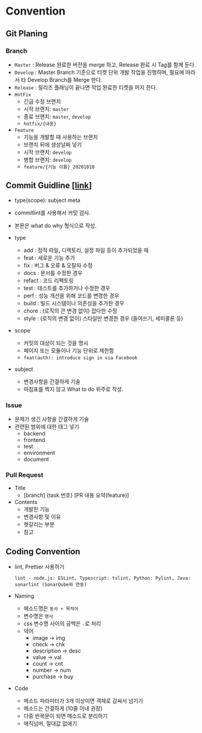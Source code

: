# Convention

## Git Planing

### Branch

- `Master` : Release 완료한 버전을 merge 하고, Release 완료 시 Tag를 함께 둔다.
- `Develop` : Master Branch 기준으로 티켓 단위 개발 작업을 진행하며, 필요에 따라서 타 Develop Branch를 Merge 한다.
- `Release` : 릴리즈 플래닝이 끝나면 작업 완료한 티켓을 머지 한다.
- `HotFix`
  - 긴급 수정 브랜치
  - 시작 브랜치: `master`
  - 종료 브랜치: `master`, `develop`
  - `hotfix/{내용}`
- `Feature`
  - 기능을 개발할 때 사용하는 브렌치
  - 브랜치 뒤에 생성날짜 넣기
  - 시작 브랜치: `develop`
  - 병합 브랜치: `develop`
  - `feature/{기능 이름}_20201010`

## Commit Guidline [[link](https://gist.github.com/abravalheri/34aeb7b18d61392251a2)]

- type(scope): subject meta
- commitlint를 사용해서 커밋 검사.
- 본문은 what do why 형식으로 작성.

- type
  - add : 정적 파일, 디렉토리, 설정 파일 등이 추가되었을 때
  - feat : 새로운 기능 추가
  - fix : 버그 & 오류 & 오탈자 수정
  - docs : 문서를 수정한 경우
  - refact : 코드 리펙토링
  - test : 테스트를 추가하거나 수정한 경우
  - perf : 성능 개선을 위해 코드를 변경한 경우
  - build : 빌드 시스템이나 의존성을 추가한 경우
  - chore : (로직의 큰 변경 없이) 잡다한 수정
  - style : (로직의 변경 없이) 스타일만 변경한 경우 (들여쓰기, 세미콜론 등)

- scope
  - 커밋의 대상이 되는 것을 명시
  - 페이지 또는 모듈이나 기능 단위로 제한함
  - `feat(auth): introduce sign in via Facebook`

- subject
  - 변경사항을 간결하게 기술
  - 마침표를 찍지 않고 What to do 위주로 작성.

### Issue

- 문제가 생긴 사항을 간결하게 기술
- 관련된 범위에 대한 태그 넣기
  - backend
  - frontend
  - test
  - environment
  - document

### Pull Request

- Title
  - [branch] {task 번호} [PR 내용 요약(feature)]
- Contents
  - 개발한 기능
  - 변경사항 및 이유
  - 헷갈리는 부분
  - 참고

## Coding Convention

- lint, Prettier 사용하기

  ```text
  lint - node.js: ESLint, Typescript: tslint, Python: Pylint, Java: sonarlint (SonarQube와 연동)

  ```

- Naming
  - 메소드명은 `동사 + 목적어`
  - 변수명은 `명사`
  - css 변수명 사이의 공백은 `-`로 처리
  - 약어
    - image -> img
    - check -> chk
    - description -> desc
    - value -> val
    - count -> cnt
    - number -> num
    - purchase -> buy

- Code
  - 메소드 파라미터가 3개 이상이면 객체로 감싸서 넘기기
  - 메소드는 간결하게 (10줄 이내 권장)
  - 다중 반복문이 되면 메소드로 분리하기
  - 매직넘버, 절대값 없애기
